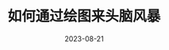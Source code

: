 ---
title: 如何通过绘图来头脑风暴
date: 2023-08-21
layout: post
categories: ["Documentation","Learn","Diagram"]
draft: true
---